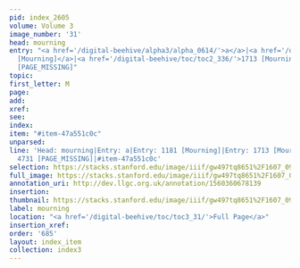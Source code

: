 ```yaml
---
pid: index_2605
volume: Volume 3
image_number: '31'
head: mourning
entry: "<a href='/digital-beehive/alpha3/alpha_0614/'>a</a>|<a href='/digital-beehive/toc/toc2_230/'>1181
  [Mourning]</a>|<a href='/digital-beehive/toc/toc2_336/'>1713 [Mourning]</a>|4731
  [PAGE_MISSING]"
topic: 
first_letter: M
page: 
add: 
xref: 
see: 
index: 
item: "#item-47a551c0c"
unparsed: 
line: 'Head: mourning|Entry: a|Entry: 1181 [Mourning]|Entry: 1713 [Mourning]|Entry:
  4731 [PAGE_MISSING]|#item-47a551c0c'
selection: https://stacks.stanford.edu/image/iiif/gw497tq8651%2F1607_0974/1575,647,690,140/full/0/default.jpg
full_image: https://stacks.stanford.edu/image/iiif/gw497tq8651%2F1607_0974/full/full/0/default.jpg
annotation_uri: http://dev.llgc.org.uk/annotation/1560360678139
insertion: 
thumbnail: https://stacks.stanford.edu/image/iiif/gw497tq8651%2F1607_0974/1575,647,690,140/150,/0/default.jpg
label: mourning
location: "<a href='/digital-beehive/toc/toc3_31/'>Full Page</a>"
insertion_xref: 
order: '685'
layout: index_item
collection: index3
---
```

